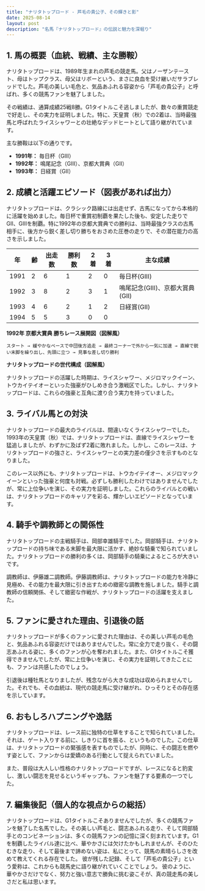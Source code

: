 ```yaml
---
title: "ナリタトップロード - 芦毛の貴公子、その輝きと影"
date: 2025-08-14
layout: post
description: "名馬『ナリタトップロード』の伝説と魅力を深堀り"
---
```


## 1. 馬の概要（血統、戦績、主な勝鞍）

ナリタトップロードは、1989年生まれの芦毛の競走馬。父はノーザンテースト、母はトップクラス、母父はリボーという、まさに良血を受け継いだサラブレッドでした。芦毛の美しい毛色と、気品あふれる容姿から「芦毛の貴公子」と呼ばれ、多くの競馬ファンを魅了しました。

その戦績は、通算成績25戦8勝。G1タイトルこそ逃しましたが、数々の重賞競走で好走し、その実力を証明しました。特に、天皇賞（秋）での2着は、当時最強馬と呼ばれたライスシャワーとの壮絶なデッドヒートとして語り継がれています。

主な勝鞍は以下の通りです。

* **1991年：**  毎日杯（GIII）
* **1992年：**  鳴尾記念（GIII）、京都大賞典（GII）
* **1993年：**  日経賞（GII）


## 2. 成績と活躍エピソード（図表があれば出力）

ナリタトップロードは、クラシック路線には出走せず、古馬になってから本格的に活躍を始めました。毎日杯で重賞初制覇を果たした後も、安定した走りでGII、GIIIを制覇。特に1992年の京都大賞典での勝利は、当時最強クラスの古馬相手に、後方から鋭く差し切り勝ちをおさめた圧巻の走りで、その潜在能力の高さを示しました。

| 年 | 齢 | 出走数 | 勝利数 | 2着 | 3着 | 主な成績 |
|---|---|---|---|---|---|---|
| 1991 | 2 | 6 | 1 | 2 | 0 | 毎日杯(GIII) |
| 1992 | 3 | 8 | 2 | 3 | 1 | 鳴尾記念(GIII)、京都大賞典(GII) |
| 1993 | 4 | 6 | 2 | 1 | 2 | 日経賞(GII) |
| 1994 | 5 | 5 | 3 | 0 | 0 |  |


**1992年 京都大賞典 勝ちレース展開図（図解風）**

```
スタート → 緩やかなペースで中団後方追走 → 最終コーナーで外から一気に加速 → 直線で鋭い末脚を繰り出し、先頭に立つ → 見事な差し切り勝利
```

**ナリタトップロードの世代構成（図解風）**

ナリタトップロードの活躍した時期は、ライスシャワー、メジロマックイーン、トウカイテイオーといった強豪がひしめき合う激戦区でした。しかし、ナリタトップロードは、これらの強豪と互角に渡り合う実力を持っていました。


## 3. ライバル馬との対決

ナリタトップロードの最大のライバルは、間違いなくライスシャワーでした。1993年の天皇賞（秋）では、ナリタトップロードは、直線でライスシャワーを猛追しましたが、わずかに及ばず2着に敗れました。しかし、このレースは、ナリタトップロードの強さと、ライスシャワーとの実力差の僅少さを示すものとなりました。

このレース以外にも、ナリタトップロードは、トウカイテイオー、メジロマックイーンといった強豪と何度も対戦。必ずしも勝利したわけではありませんでしたが、常に上位争いを演じ、その実力を証明しました。これらのライバルとの戦いは、ナリタトップロードのキャリアを彩る、輝かしいエピソードとなっています。


## 4. 騎手や調教師との関係性

ナリタトップロードの主戦騎手は、岡部幸雄騎手でした。岡部騎手は、ナリタトップロードの持ち味である末脚を最大限に活かす、絶妙な騎乗で知られていました。ナリタトップロードの勝利の多くは、岡部騎手の騎乗によるところが大きいです。

調教師は、伊藤雄二調教師。伊藤調教師は、ナリタトップロードの能力を冷静に見極め、その能力を最大限に引き出すための緻密な調教を施しました。騎手と調教師の信頼関係、そして緻密な作戦が、ナリタトップロードの活躍を支えました。


## 5. ファンに愛された理由、引退後の話

ナリタトップロードが多くのファンに愛された理由は、その美しい芦毛の毛色と、気品あふれる容姿だけではありませんでした。常に全力で走り抜く、その闘志あふれる姿に、多くのファンが心を奪われました。また、G1タイトルこそ獲得できませんでしたが、常に上位争いを演じ、その実力を証明してきたことにも、ファンは共感したのでしょう。

引退後は種牡馬となりましたが、残念ながら大きな成功は収められませんでした。それでも、その血統は、現代の競走馬に受け継がれ、ひっそりとその存在感を示しています。


## 6. おもしろハプニングや逸話

ナリタトップロードは、レース前に独特の仕草をすることで知られていました。それは、ゲート入りする前に、しきりに首を振る、というものでした。この仕草は、ナリタトップロードの緊張感を表すものでしたが、同時に、その闘志を燃やす姿として、ファンからは愛嬌のある行動として捉えられていました。

また、普段は大人しい性格のナリタトップロードですが、レースになると豹変し、激しい闘志を見せるというギャップも、ファンを魅了する要素の一つでした。


## 7. 編集後記（個人的な視点からの総括）

ナリタトップロードは、G1タイトルこそありませんでしたが、多くの競馬ファンを魅了した名馬でした。その美しい芦毛と、闘志あふれる走り、そして岡部騎手とのコンビネーションは、多くの競馬ファンの記憶に深く刻まれています。G1を制覇したライバル達に比べ、華やかさには欠けたかもしれませんが、そのひたむきな走り、そして最後まで諦めない姿は、私にとって、競馬の素晴らしさを改めて教えてくれる存在でした。  彼が残した記録、そして「芦毛の貴公子」という愛称は、これからも競馬史に語り継がれていくことでしょう。  彼のように、華やかさだけでなく、努力と強い意志で勝負に挑む姿こそが、真の競走馬の美しさだと私は思います。
